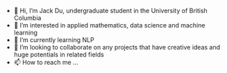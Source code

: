 - 👋 Hi, I’m Jack Du, undergraduate student in the University of British Columbia
- 👀 I’m interested in applied mathematics, data science and machine learning
- 🌱 I’m currently learning NLP
- 💞️ I’m looking to collaborate on any projects that have creative ideas and huge potentials in related fields
- 📫 How to reach me ...

<!---
Jack-du-ubc/Jack-du-ubc is a ✨ special ✨ repository because its `README.md` (this file) appears on your GitHub profile.
You can click the Preview link to take a look at your changes.
--->
